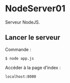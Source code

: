 # NodeServer01

Serveur NodeJS.

## Lancer le serveur

Commande :

    $ node app.js

Accéder à la page d’index :

    localhost:8080
